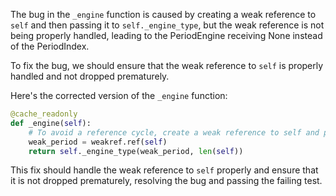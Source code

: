 The bug in the `_engine` function is caused by creating a weak reference to `self` and then passing it to `self._engine_type`, but the weak reference is not being properly handled, leading to the PeriodEngine receiving None instead of the PeriodIndex.

To fix the bug, we should ensure that the weak reference to `self` is properly handled and not dropped prematurely.

Here's the corrected version of the `_engine` function:
```python
@cache_readonly
def _engine(self):
    # To avoid a reference cycle, create a weak reference to self and pass it to _engine_type.
    weak_period = weakref.ref(self)
    return self._engine_type(weak_period, len(self))
```

This fix should handle the weak reference to `self` properly and ensure that it is not dropped prematurely, resolving the bug and passing the failing test.
